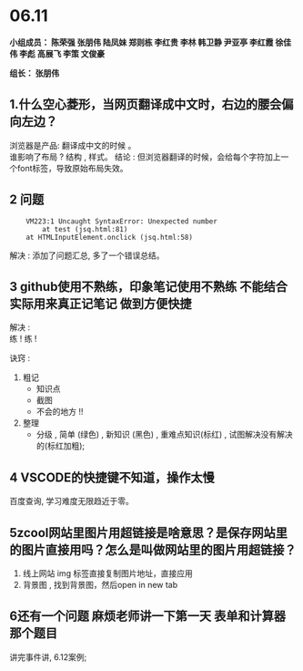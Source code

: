 # **06.11**

**小组成员： 陈荣强 张朋伟 陆凤妹  郑则栋 李红贵 李林 韩卫静 尹亚亭 李红霞  徐佳伟  李彪  高展飞 李策  文俊豪**

**组长： 张朋伟**



## 1.什么空心菱形，当网页翻译成中文时，右边的腰会偏向左边？

浏览器是产品: 翻译成中文的时候 。  
谁影响了布局 ? 结构 , 样式。
结论 :  但浏览器翻译的时候，会给每个字符加上一个font标签，导致原始布局失效。


## 2 问题
```
    VM223:1 Uncaught SyntaxError: Unexpected number
        at test (jsq.html:81)
    at HTMLInputElement.onclick (jsq.html:58)
```
解决 : 添加了问题汇总, 多了一个错误总结。

## **3 github使用不熟练**，印象笔记使用不熟练 不能结合实际用来真正记笔记 做到方便快捷

解决 :  
       练 !
       练 !

诀窍 : 

1. 粗记 
    * 知识点
    * 截图 
    * 不会的地方 !!
2. 整理 
    * 分级 , 简单 (绿色) , 新知识 (黑色) , 重难点知识(标红) , 试图解决没有解决的(标红加粗); 

## 4 VSCODE的快捷键不知道，操作太慢

百度查询, 学习难度无限趋近于零。

## 5zcool网站里图片用超链接是啥意思？是保存网站里的图片直接用吗？怎么是叫做网站里的图片用超链接？

1. 线上网站 img 标签直接复制图片地址，直接应用
2. 背景图 , 找到背景图，然后open in new tab

## **6还有一个问题 麻烦老师讲一下第一天 表单和计算器那个题目**

讲完事件讲, 6.12案例;


